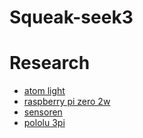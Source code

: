 # Squeak-seek3

# Research
- [atom light](research/atom_light.md)
- [raspberry pi zero 2w](research/raspberry_pi_zero2w.md)
- [sensoren](research/sensoren.md)
- [pololu 3pi](research/pololu_3pi.md)
